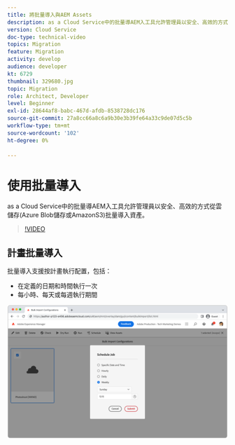 ```yaml
---
title: 將批量導入與AEM Assets
description: as a Cloud Service中的批量導AEM入工具允許管理員以安全、高效的方式從雲儲存(Azure Blob儲存或AmazonS3)批量導入資產。
version: Cloud Service
doc-type: technical-video
topics: Migration
feature: Migration
activity: develop
audience: developer
kt: 6729
thumbnail: 329680.jpg
topic: Migration
role: Architect, Developer
level: Beginner
exl-id: 28644af8-babc-467d-afdb-8538728dc176
source-git-commit: 27a8cc66a8c6a9b30e3b39fe64a33c9de07d5c5b
workflow-type: tm+mt
source-wordcount: '102'
ht-degree: 0%

---
```


# 使用批量導入

as a Cloud Service中的批量導AEM入工具允許管理員以安全、高效的方式從雲儲存(Azure Blob儲存或AmazonS3)批量導入資產。

>[!VIDEO](https://video.tv.adobe.com/v/329680/?quality=12&learn=on)

## 計畫批量導入

批量導入支援按計畫執行配置，包括：

+ 在定義的日期和時間執行一次
+ 每小時、每天或每週執行期間

![批量導入計畫](./assets/bulk-import/schedule.png)